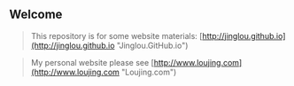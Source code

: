## Welcome

>This repository is for some website materials: [http://jinglou.github.io](http://jinglou.github.io "Jinglou.GitHub.io")

>My personal website please see [http://www.loujing.com](http://www.loujing.com "Loujing.com")



